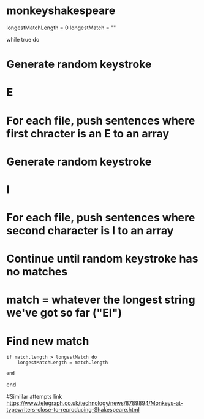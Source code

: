 # monkeyshakespeare
longestMatchLength = 0
longestMatch = ""

while true do

# Generate random keystroke
# E

# For each file, push sentences where first chracter is an E to an array

# Generate random keystroke
# I

# For each file, push sentences where second character is I to an array

# Continue until random keystroke has no matches

# match = whatever the longest string we've got so far ("EI")

# Find new match
    if match.length > longestMatch do
        longestMatchLength = match.length

    end

end
 
#Simlilar attempts link https://www.telegraph.co.uk/technology/news/8789894/Monkeys-at-typewriters-close-to-reproducing-Shakespeare.html